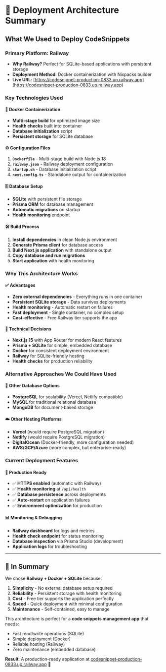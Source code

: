 # 🚀 Deployment Architecture Summary

## What We Used to Deploy CodeSnippets

### **Primary Platform: Railway**
- **Why Railway?** Perfect for SQLite-based applications with persistent storage
- **Deployment Method**: Docker containerization with Nixpacks builder
- **Live URL**: [https://codesnippet-production-0833.up.railway.app](https://codesnippet-production-0833.up.railway.app)

### **Key Technologies Used**

#### **🐳 Docker Containerization**
- **Multi-stage build** for optimized image size
- **Health checks** built into container
- **Database initialization** script
- **Persistent storage** for SQLite database

#### **⚙️ Configuration Files**
1. **`Dockerfile`** - Multi-stage build with Node.js 18
2. **`railway.json`** - Railway deployment configuration
3. **`startup.sh`** - Database initialization script
4. **`next.config.ts`** - Standalone output for containerization

#### **🗄️ Database Setup**
- **SQLite** with persistent file storage
- **Prisma ORM** for database management
- **Automatic migrations** on startup
- **Health monitoring** endpoint

#### **🛠️ Build Process**
1. **Install dependencies** in clean Node.js environment
2. **Generate Prisma client** for database access
3. **Build Next.js application** with standalone output
4. **Copy database and run migrations**
5. **Start application** with health monitoring

### **Why This Architecture Works**

#### **✅ Advantages**
- **Zero external dependencies** - Everything runs in one container
- **Persistent SQLite storage** - Data survives deployments
- **Health monitoring** - Automatic restart on failures
- **Fast deployment** - Single container, no complex setup
- **Cost-effective** - Free Railway tier supports the app

#### **🎯 Technical Decisions**
- **Next.js 15** with App Router for modern React features
- **Prisma + SQLite** for simple, embedded database
- **Docker** for consistent deployment environment
- **Railway** for SQLite-friendly hosting
- **Health checks** for production reliability

### **Alternative Approaches We Could Have Used**

#### **🔄 Other Database Options**
- **PostgreSQL** for scalability (Vercel, Netlify compatible)
- **MySQL** for traditional relational database
- **MongoDB** for document-based storage

#### **☁️ Other Hosting Platforms**
- **Vercel** (would require PostgreSQL migration)
- **Netlify** (would require PostgreSQL migration)
- **DigitalOcean** (Docker-friendly, more configuration needed)
- **AWS/GCP/Azure** (more complex, but enterprise-ready)

### **Current Deployment Features**

#### **🚀 Production Ready**
- ✅ **HTTPS enabled** (automatic with Railway)
- ✅ **Health monitoring** at `/api/health`
- ✅ **Database persistence** across deployments
- ✅ **Auto-restart** on application failures
- ✅ **Environment optimization** for production

#### **📊 Monitoring & Debugging**
- **Railway dashboard** for logs and metrics
- **Health check endpoint** for status monitoring
- **Database inspection** via Prisma Studio (development)
- **Application logs** for troubleshooting

---

## 🎯 **In Summary**

We chose **Railway + Docker + SQLite** because:
1. **Simplicity** - No external database setup required
2. **Reliability** - Persistent storage with health monitoring
3. **Cost** - Free tier supports the application perfectly
4. **Speed** - Quick deployment with minimal configuration
5. **Maintenance** - Self-contained, easy to manage

This architecture is perfect for a **code snippets management app** that needs:
- Fast read/write operations (SQLite)
- Simple deployment (Docker)
- Reliable hosting (Railway)
- Zero maintenance (embedded database)

**Result**: A production-ready application at [codesnippet-production-0833.up.railway.app](https://codesnippet-production-0833.up.railway.app) 🚀
